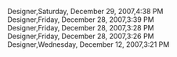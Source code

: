 ﻿Designer,Saturday, December 29, 2007,4:38 PM  Designer,Friday, December 28, 2007,3:39 PM  Designer,Friday, December 28, 2007,3:28 PM  Designer,Friday, December 28, 2007,3:26 PM  Designer,Wednesday, December 12, 2007,3:21 PM